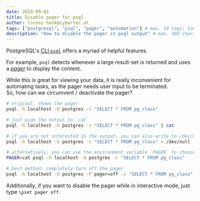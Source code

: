 ```yaml
---
date: 2019-09-01
title: Disable pager for psql
author: lorenz.henk@cybertec.at
tags: ["postgresql", "psql", "pager", "automation"] # max. 10 tags; lowercase; dash-separated
description: "How to disable the pager in psql output" # max. 300 chars.
---
```


PostgreSQL's [CLI `psql`](https://www.postgresql.org/docs/current/app-psql.html) offers a myriad of helpful features.

For example, `psql` detects whenever a large result-set is returned and uses a [_pager_](https://unix.stackexchange.com/questions/144016/what-is-a-pager) to display the content.

While this is great for viewing your data, it is really inconvenient for automating tasks, as the pager needs user input to be terminated. \
So, how can we circumvent / deactivate the pager?

```bash
# original, shows the pager
psql -h localhost -U postgres -c "SELECT * FROM pg_class"

# just pipe the output to `cat`
psql -h localhost -U postgres -c "SELECT * FROM pg_class" | cat

# if you are not interested in the output, you can also write to /dev/null
psql -h localhost -U postgres -c "SELECT * FROM pg_class" > /dev/null

# alternatively, you can use the environment variable `PAGER` to choose which pager should be used
PAGER=cat psql -h localhost -U postgres -c "SELECT * FROM pg_class"

# best method: completely turn off the pager
psql -h localhost -U postgres -P pager=off -c "SELECT * FROM pg_class"
```

Additionally, if you want to disable the pager while in interactive mode, just type `\pset pager off`.
